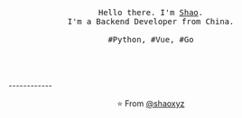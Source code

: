 <p align="center">
  <br>
  <br>
  <br>
  <samp>Hello there. I'm <a href="https://selimdoyranli.com">Shao</a>.<br> I'm a Backend Developer from China.<br><br>#Python, #Vue, #Go</samp>
  <br>
  <br>
  <br>
  <br>
</p>
------------
<p align="center">⭐️ From <a href="https://github.com/shaoxyz">@shaoxyz</a></p>
